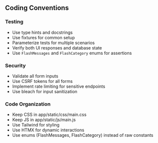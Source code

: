 ## Coding Conventions
### Testing
- Use type hints and docstrings
- Use fixtures for common setup
- Parameterize tests for multiple scenarios
- Verify both UI responses and database state
- Use `FlashMessages` and `FlashCategory` enums for assertions

### Security
- Validate all form inputs
- Use CSRF tokens for all forms
- Implement rate limiting for sensitive endpoints
- Use bleach for input sanitization

### Code Organization
- Keep CSS in app/static/css/main.css
- Keep JS in app/static/js/main.js
- Use Tailwind for styling
- Use HTMX for dynamic interactions
- Use enums (FlashMessages, FlashCategory) instead of raw constants

